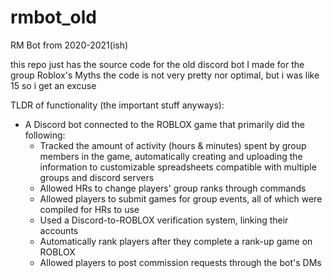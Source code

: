 # rmbot_old
RM Bot from 2020-2021(ish)

this repo just has the source code for the old discord bot I made for the group Roblox's Myths
the code is not very pretty nor optimal, but i was like 15 so i get an excuse

TLDR of functionality (the important stuff anyways):
- A Discord bot connected to the ROBLOX game that primarily did the following:
  - Tracked the amount of activity (hours & minutes) spent by group members in the 
     game, automatically creating and uploading the information to customizable 
     spreadsheets compatible with multiple groups and discord servers
  - Allowed HRs to change players' group ranks through commands
  - Allowed players to submit games for group events, all of which were compiled for 
     HRs to use
  - Used a Discord-to-ROBLOX verification system, linking their accounts
  - Automatically rank players after they complete a rank-up game on ROBLOX
  - Allowed players to post commission requests through the bot's DMs
